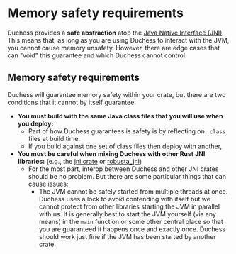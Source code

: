 # Memory safety requirements

Duchess provides a **safe abstraction** atop the [Java Native Interface (JNI)][jni].
This means that, as long as you are using Duchess to interact with the JVM,
you cannot cause memory unsafety.
However, there are edge cases that can "void" this guarantee and which Duchess cannot control.

[jni]: https://docs.oracle.com/javase/8/docs/technotes/guides/jni/spec/jniTOC.html

## Memory safety requirements

Duchess will guarantee memory safety within your crate, but there are two conditions that it cannot by itself guarantee:

* **You must build with the same Java class files that you will use when you deploy:**
    * Part of how Duchess guarantees is safety is by reflecting on `.class` files at build time.
    * If you build against one set of class files then deploy with another, 
* **You must be careful when mixing Duchess with other Rust JNI libraries:** (e.g., the [jni crate](https://crates.io/crates/jni) or [robusta_jni](https://crates.io/crates/robusta_jni))
    * For the most part, interop between Duchess and other JNI crates should be no problem. But there are some particular things that can cause issues:
        * The JVM cannot be safely started from multiple threads at once.
          Duchess uses a lock to avoid contending with itself but we cannot protect from other libraries starting the JVM in parallel with us.
          It is generally best to start the JVM yourself (via any means) in the `main` function or some other central place so that you are guaranteed it happens once and exactly once.
          Duchess should work just fine if the JVM has been started by another crate.
